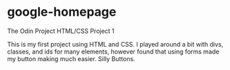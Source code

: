 # google-homepage
The Odin Project HTML/CSS Project 1

This is my first project using HTML and CSS. I played around a bit with divs, classes, and ids for many elements, however found that using forms made my button making much easier. Silly Buttons.
